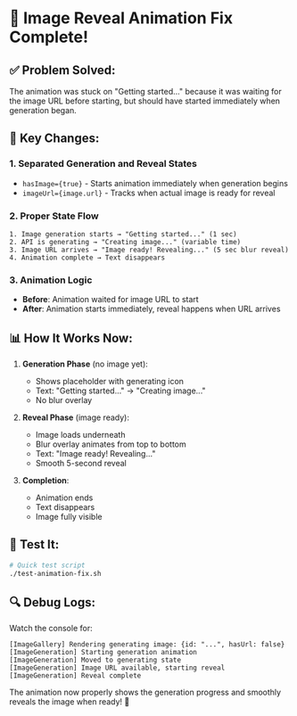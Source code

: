 # 🔧 Image Reveal Animation Fix Complete!

## ✅ **Problem Solved:**
The animation was stuck on "Getting started..." because it was waiting for the image URL before starting, but should have started immediately when generation began.

## 🎯 **Key Changes:**

### 1. **Separated Generation and Reveal States**
- `hasImage={true}` - Starts animation immediately when generation begins
- `imageUrl={image.url}` - Tracks when actual image is ready for reveal

### 2. **Proper State Flow**
```
1. Image generation starts → "Getting started..." (1 sec)
2. API is generating → "Creating image..." (variable time)
3. Image URL arrives → "Image ready! Revealing..." (5 sec blur reveal)
4. Animation complete → Text disappears
```

### 3. **Animation Logic**
- **Before**: Animation waited for image URL to start
- **After**: Animation starts immediately, reveal happens when URL arrives

## 📊 **How It Works Now:**

1. **Generation Phase** (no image yet):
   - Shows placeholder with generating icon
   - Text: "Getting started..." → "Creating image..."
   - No blur overlay

2. **Reveal Phase** (image ready):
   - Image loads underneath
   - Blur overlay animates from top to bottom
   - Text: "Image ready! Revealing..."
   - Smooth 5-second reveal

3. **Completion**:
   - Animation ends
   - Text disappears
   - Image fully visible

## 🧪 **Test It:**
```bash
# Quick test script
./test-animation-fix.sh
```

## 🔍 **Debug Logs:**
Watch the console for:
```
[ImageGallery] Rendering generating image: {id: "...", hasUrl: false}
[ImageGeneration] Starting generation animation
[ImageGeneration] Moved to generating state
[ImageGeneration] Image URL available, starting reveal
[ImageGeneration] Reveal complete
```

The animation now properly shows the generation progress and smoothly reveals the image when ready! 🎨
